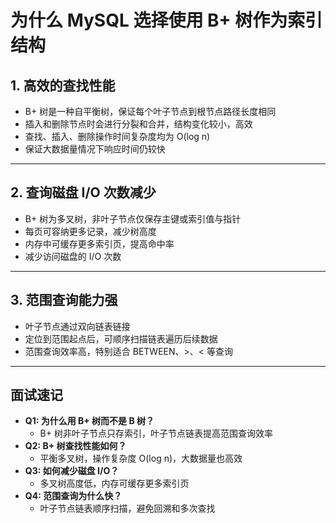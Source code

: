 # 为什么 MySQL 选择使用 B+ 树作为索引结构

## 1. 高效的查找性能

- B+ 树是一种自平衡树，保证每个叶子节点到根节点路径长度相同
- 插入和删除节点时会进行分裂和合并，结构变化较小，高效
- 查找、插入、删除操作时间复杂度均为 O(log n)
- 保证大数据量情况下响应时间仍较快

---

## 2. 查询磁盘 I/O 次数减少

- B+ 树为多叉树，非叶子节点仅保存主键或索引值与指针
- 每页可容纳更多记录，减少树高度
- 内存中可缓存更多索引页，提高命中率
- 减少访问磁盘的 I/O 次数

---

## 3. 范围查询能力强

- 叶子节点通过双向链表链接
- 定位到范围起点后，可顺序扫描链表遍历后续数据
- 范围查询效率高，特别适合 BETWEEN、>、< 等查询

---

## 面试速记

- **Q1: 为什么用 B+ 树而不是 B 树？**
  - B+ 树非叶子节点只存索引，叶子节点链表提高范围查询效率
- **Q2: B+ 树查找性能如何？**
  - 平衡多叉树，操作复杂度 O(log n)，大数据量也高效
- **Q3: 如何减少磁盘 I/O？**
  - 多叉树高度低，内存可缓存更多索引页
- **Q4: 范围查询为什么快？**
  - 叶子节点链表顺序扫描，避免回溯和多次查找
